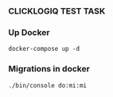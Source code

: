 ### CLICKLOGIQ TEST TASK

### Up Docker 
```
docker-compose up -d
```

### Migrations in docker
```
./bin/console do:mi:mi 
```
